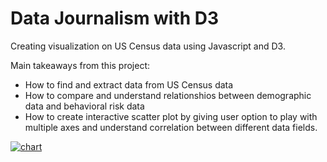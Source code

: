 
# Data Journalism with D3
Creating visualization on US Census data using Javascript and D3.

Main takeaways from this project:

- How to find and extract data from US Census data
- How to compare and understand relationshios between demographic data and behavioral risk data
- How to create interactive scatter plot by giving user option to play with multiple axes and understand correlation between different data fields.

<a href="https://anupamlalwani.github.io/DataJournalism_with_D3/" 
target="_blank">![chart](Datajournalism.png)</a>






